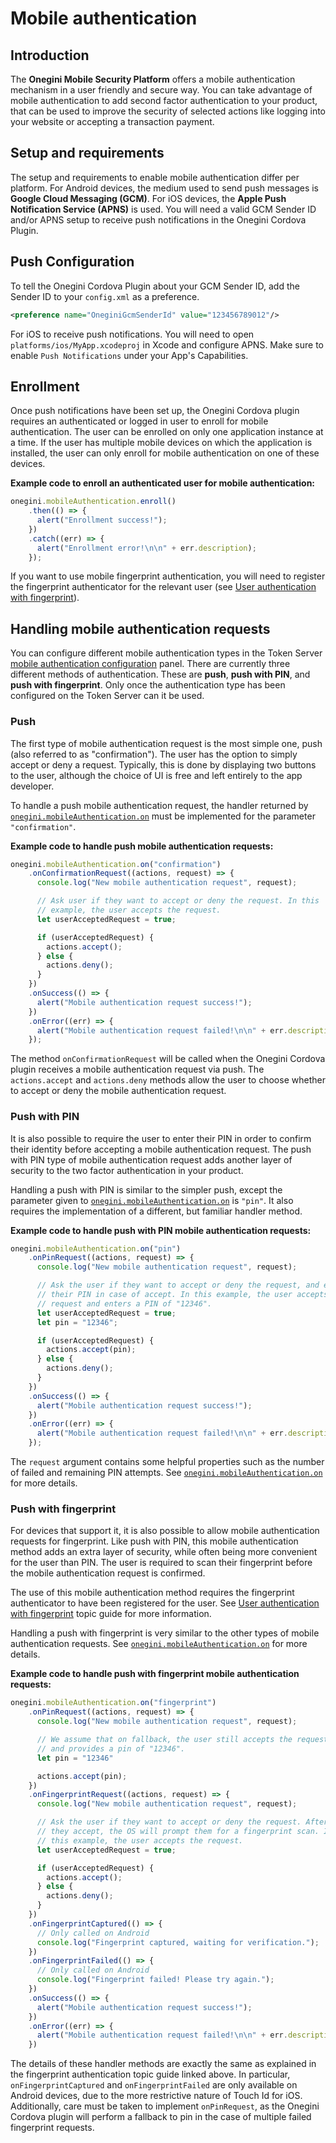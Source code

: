 # Mobile authentication

<!-- toc -->

## Introduction

The **Onegini Mobile Security Platform** offers a mobile authentication mechanism in a user friendly and secure way. You can take advantage of mobile authentication to add second factor authentication to your product, that can be used to improve the security of selected actions like logging into your website or accepting a transaction payment.

## Setup and requirements

The setup and requirements to enable mobile authentication differ per platform. For Android devices, the medium used to send push messages is **Google Cloud Messaging (GCM)**. For iOS devices, the **Apple Push Notification Service (APNS)** is used.
You will need a valid GCM Sender ID and/or APNS setup to receive push notifications in the Onegini Cordova Plugin.

## Push Configuration

To tell the Onegini Cordova Plugin about your GCM Sender ID, add the Sender ID to your `config.xml` as a preference.

```xml
<preference name="OneginiGcmSenderId" value="123456789012"/>
```

For iOS to receive push notifications. You will need to open `platforms/ios/MyApp.xcodeproj` in Xcode and configure APNS.
Make sure to enable `Push Notifications` under your App's Capabilities.

## Enrollment

Once push notifications have been set up, the Onegini Cordova plugin requires an authenticated or logged in user to enroll for mobile authentication. The user can be enrolled on only one application instance at a time. If the user has multiple mobile devices on which the application is installed, the user can only enroll for mobile authentication on one of these devices.

**Example code to enroll an authenticated user for mobile authentication:**

```js
onegini.mobileAuthentication.enroll()
    .then(() => {
      alert("Enrollment success!");
    })
    .catch((err) => {
      alert("Enrollment error!\n\n" + err.description);
    });
```

If you want to use mobile fingerprint authentication, you will need to register the fingerprint authenticator for the relevant user (see [User authentication with fingerprint](user-authentication-with-fingerprint.md)).

## Handling mobile authentication requests

You can configure different mobile authentication types in the Token Server [mobile authentication configuration](https://docs.onegini.com/public/token-server/topics/mobile-apps/mobile-authentication/mobile-authentication.html#configure-authentication-properties) panel. There are currently three different methods of authentication. These are **push**, **push with PIN**, and **push with fingerprint**. Only once the authentication type has been configured on the Token Server can it be used.

### Push

The first type of mobile authentication request is the most simple one, push (also referred to as "confirmation"). The user has the option to simply accept or deny a request. Typically, this is done by displaying two buttons to the user, although the choice of UI is free and left entirely to the app developer.

To handle a push mobile authentication request, the handler returned by [`onegini.mobileAuthentication.on`](../reference/mobileAuthentication/on.md) must be implemented for the parameter `"confirmation"`.

**Example code to handle push mobile authentication requests:**

```js
onegini.mobileAuthentication.on("confirmation")
    .onConfirmationRequest((actions, request) => {
      console.log("New mobile authentication request", request);

      // Ask user if they want to accept or deny the request. In this
      // example, the user accepts the request.
      let userAcceptedRequest = true;

      if (userAcceptedRequest) {
        actions.accept();
      } else {
        actions.deny();
      }
    })
    .onSuccess(() => {
      alert("Mobile authentication request success!");
    })
    .onError((err) => {
      alert("Mobile authentication request failed!\n\n" + err.description);
    });
```

The method `onConfirmationRequest` will be called when the Onegini Cordova plugin receives a mobile authentication request via push. The `actions.accept` and `actions.deny` methods allow the user to choose whether to accept or deny the mobile authentication request.

### Push with PIN

It is also possible to require the user to enter their PIN in order to confirm their identity before accepting a mobile authentication request. The push with PIN type of mobile authentication request adds another layer of security to the two factor authentication in your product.

Handling a push with PIN is similar to the simpler push, except the parameter given to [`onegini.mobileAuthentication.on`](../reference/mobileAuthentication/on.md) is `"pin"`. It also requires the implementation of a different, but familiar handler method.

**Example code to handle push with PIN mobile authentication requests:**

```js
onegini.mobileAuthentication.on("pin")
    .onPinRequest((actions, request) => {
      console.log("New mobile authentication request", request);

      // Ask the user if they want to accept or deny the request, and enter
      // their PIN in case of accept. In this example, the user accepts the
      // request and enters a PIN of "12346".
      let userAcceptedRequest = true;
      let pin = "12346";

      if (userAcceptedRequest) {
        actions.accept(pin);
      } else {
        actions.deny();
      }
    })
    .onSuccess(() => {
      alert("Mobile authentication request success!");
    })
    .onError((err) => {
      alert("Mobile authentication request failed!\n\n" + err.description);
    });
```

The `request` argument contains some helpful properties such as the number of failed and remaining PIN attempts. See [`onegini.mobileAuthentication.on`](../reference/mobileAuthentication/on.md) for more details.

### Push with fingerprint

For devices that support it, it is also possible to allow mobile authentication requests for fingerprint. Like push with PIN, this mobile authentication method adds an extra layer of security, while often being more convenient for the user than PIN. The user is required to scan their fingerprint before the mobile authentication request is confirmed.

The use of this mobile authentication method requires the fingerprint authenticator to have been registered for the user. See [User authentication with fingerprint](user-authentication-with-fingerprint.md) topic guide for more information.

Handling a push with fingerprint is very similar to the other types of mobile authentication requests. See [`onegini.mobileAuthentication.on`](../reference/mobileAuthentication/on.md) for more details.

**Example code to handle push with fingerprint mobile authentication requests:**

```js
onegini.mobileAuthentication.on("fingerprint")
    .onPinRequest((actions, request) => {
      console.log("New mobile authentication request", request);

      // We assume that on fallback, the user still accepts the request
      // and provides a pin of "12346".
      let pin = "12346"

      actions.accept(pin);
    })
    .onFingerprintRequest((actions, request) => {
      console.log("New mobile authentication request", request);

      // Ask the user if they want to accept or deny the request. After
      // they accept, the OS will prompt them for a fingerprint scan. In
      // this example, the user accepts the request.
      let userAcceptedRequest = true;

      if (userAcceptedRequest) {
        actions.accept();
      } else {
        actions.deny();
      }
    })
    .onFingerprintCaptured(() => {
      // Only called on Android
      console.log("Fingerprint captured, waiting for verification.");
    })
    .onFingerprintFailed(() => {
      // Only called on Android
      console.log("Fingerprint failed! Please try again.");
    })
    .onSuccess(() => {
      alert("Mobile authentication request success!");
    })
    .onError((err) => {
      alert("Mobile authentication request failed!\n\n" + err.description);
    })
```

The details of these handler methods are exactly the same as explained in the fingerprint authentication topic guide linked above. In particular, `onFingerprintCaptured` and `onFingerprintFailed` are only available on Android devices, due to the more restrictive nature of Touch Id for iOS. Additionally, care must be taken to implement `onPinRequest`, as the Onegini Cordova plugin will perform a fallback to pin in the case of multiple failed fingerprint requests.
